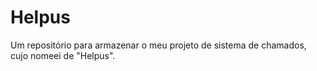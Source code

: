 # Helpus
Um repositório para armazenar o meu projeto de sistema de chamados, cujo nomeei de "Helpus".
